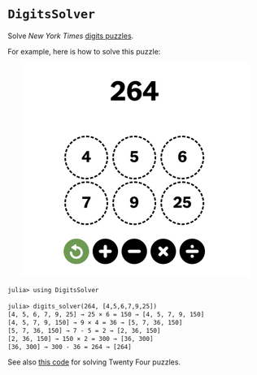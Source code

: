# `DigitsSolver`
Solve *New York Times* [digits puzzles](https://www.nytimes.com/games/digits).

For example, here is how to solve this puzzle:

<p align="center">
    <img src="digits-example.png" alt= “” width="451" height="422">
</p>

```
julia> using DigitsSolver

julia> digits_solver(264, [4,5,6,7,9,25])
[4, 5, 6, 7, 9, 25] → 25 × 6 = 150 → [4, 5, 7, 9, 150]
[4, 5, 7, 9, 150] → 9 × 4 = 36 → [5, 7, 36, 150]
[5, 7, 36, 150] → 7 - 5 = 2 → [2, 36, 150]
[2, 36, 150] → 150 × 2 = 300 → [36, 300]
[36, 300] → 300 - 36 = 264 → [264]
```

See also [this code](https://github.com/scheinerman/TwentyFour.jl) for solving Twenty Four puzzles.